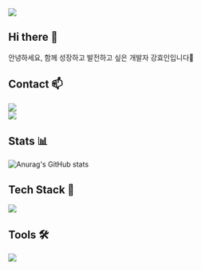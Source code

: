 <!--
**hyoinkang/hyoinkang** is a ✨ _special_ ✨ repository because its `README.md` (this file) appears on your GitHub profile.

Here are some ideas to get you started:

- 🔭 I’m currently working on ...
- 🌱 I’m currently learning ...
- 👯 I’m looking to collaborate on ...
- 🤔 I’m looking for help with ...
- 💬 Ask me about ...
- 📫 How to reach me: ...
- 😄 Pronouns: ...
- ⚡ Fun fact: ...
-->
<a href="https://github.com/devxb/gitanimals">
  <img src="https://render.gitanimals.org/farms/hyoinkang"/>
</a>

## Hi there 👋
안녕하세요, 함께 성장하고 발전하고 싶은 개발자 강효인입니다🌱</br>

## Contact 📫
<a href="mailto:hyoin1704@gmail.com">
  <img src="https://img.shields.io/badge/Google%20Mail-EA4335?style=flat&logo=google&logoColor=white" />
</a></br>
<a href="mailto:khyo1203@naver.com">
  <img src="https://img.shields.io/badge/Naver%20Mail-03C75A?style=flat&logo=naver&logoColor=white" />
</a></br>

## Stats 📊
![Anurag's GitHub stats](https://github-readme-stats.vercel.app/api?username=hyoinkang&show_icons=true)

## Tech Stack 🚀
<a href="https://skillicons.dev">
  <img src="https://skillicons.dev/icons?i=java,js,ts,python,spring,express,react,mysql,aws&theme=light" />
</a></br>

## Tools 🛠
<a href="https://skillicons.dev">
  <img src="https://skillicons.dev/icons?i=idea,vscode,github,githubactions,docker,discord,notion,figma&theme=light" />
</a></br>
